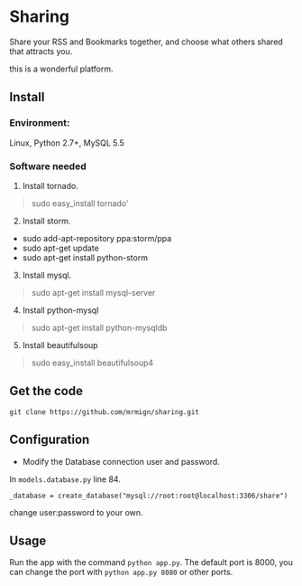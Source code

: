 Sharing
===========

Share your RSS and Bookmarks together, and choose what others shared that attracts you.

this is a wonderful platform.

## Install
### Environment:

Linux, Python 2.7+, MySQL 5.5

### Software needed

1. Install tornado. 
>sudo easy_install tornado'

2. Install storm. 
>
* sudo add-apt-repository ppa:storm/ppa
* sudo apt-get update
* sudo apt-get install python-storm 

3. Install mysql.
>sudo apt-get install mysql-server

4. Install python-mysql
>sudo apt-get install python-mysqldb

5. Install beautifulsoup
>sudo easy_install beautifulsoup4

## Get the code

`git clone https://github.com/mrmign/sharing.git`

## Configuration

* Modify the Database connection user and password.

In `models.database.py` line 84.

`_database = create_database("mysql://root:root@localhost:3306/share")`  

change user:password to your own.

## Usage

Run the app with the command `python app.py`.  The default port is 8000, 
you can change the port with `python app.py 8080` or other ports.